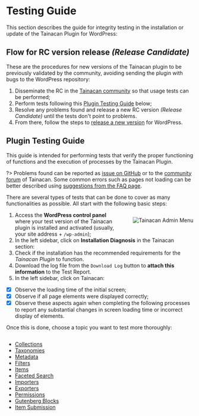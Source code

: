 # Testing Guide

This section describes the guide for integrity testing in the installation or update of the Tainacan Plugin for WordPress:

## Flow for RC version release _(Release Candidate)_

These are the procedures for new versions of the Tainacan plugin to be previously validated by the community, avoiding sending the plugin with bugs to the WordPress repository:

1. Disseminate the RC in the [Tainacan community](https://tainacan.discourse.group) so that usage tests can be performed;
2. Perform tests following this [Plugin Testing Guide](#plugin-testing-guide) below;
3. Resolve any problems found and release a new RC version _(Release Candidate)_ until the tests don't point to problems.
4. From there, follow the steps to [release a new version](/dev/release.md) for WordPress.

## Plugin Testing Guide

This guide is intended for performing tests that verify the proper functioning of functions and the execution of processes by the Tainacan Plugin.

?> Problems found can be reported as [issue on GitHub](https://github.com/tainacan/tainacan/issues ":ignore") or to the [community forum](https://tainacan.discourse.group ":ignore") of Tainacan. Some common errors such as pages not loading can be better described using [suggestions from the FAQ page](/pt-br/faq#acho-que-encontrei-um-erro-como-devo-proceder).

There are several types of tests that can be done to cover as many functionalities as possible. All start with the following basic steps:

<div style="float: right; margin-left: 32px;">

![Tainacan Admin Menu](/_assets/images/release-testing-1.png)

</div>

1. Access the **WordPress control panel** where your test version of the Tainacan plugin is installed and activated (usually, your site address + `/wp-admin`);
2. In the left sidebar, click on **Installation Diagnosis** in the Tainacan section:
3. Check if the installation has the recommended requirements for the _Tainacan Plugin_ to function.
4. Download the log file from the `Download Log` button to **attach this information** to the Test Report.
5. In the left sidebar, click on Tainacan:

- [x] Observe the loading time of the initial screen;
- [x] Observe if all page elements were displayed correctly;
- [x] Observe these aspects again when completing the following processes to report any substantial changes in screen loading time or incorrect display of elements.

Once this is done, choose a topic you want to test more thoroughly:

<div style="column-count: 2; column-width: 250px;">

- [Collections](/pt-br/testing-collections.md)
- [Taxonomies](/pt-br/testing-taxonomies.md)
- [Metadata](/pt-br/testing-metadata.md)
- [Filters](/pt-br/testing-filters.md)
- [Items](/pt-br/testing-items.md)
- [Faceted Search](/pt-br/testing-search.md)
- [Importers](/pt-br/testing-importers.md)
- [Exporters](/pt-br/testing-exporters.md)
- [Permissions](/pt-br/testing-capabilities.md)
- [Gutenberg Blocks](/pt-br/testing-gutenberg-blocks.md)
- [Item Submission](/pt-br/testing-item-submission.md)

</div>
